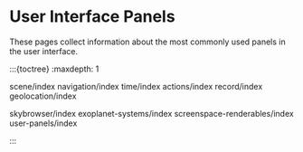 # User Interface Panels

These pages collect information about the most commonly used panels in the user interface.

:::{toctree}
:maxdepth: 1

scene/index
navigation/index
time/index
actions/index
record/index
geolocation/index

skybrowser/index
exoplanet-systems/index
screenspace-renderables/index
user-panels/index

:::